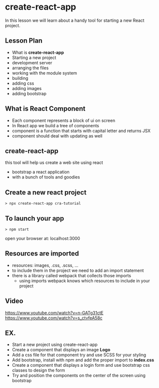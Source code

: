# create-react-app

In this lesson we will learn about a handy tool for starting a new React project.

## Lesson Plan

- What is **create-react-app**
- Starting a new project
- development server
- arranging the files
- working with the module system
- building
- adding css
- adding images
- adding bootstrap

## What is React Component

- Each component represents a block of ui on screen
- In React app we build a tree of components
- component is a function that starts with capital letter and returns JSX
- component should deal with updating as well

## create-react-app

this tool will help us create a web site using react
- bootstrap a react application
- with a bunch of tools and goodies

## Create a new react project

```
> npx create-react-app cra-tutorial
```

## To launch your app

```
> npm start
```

open your browser at: localhost:3000

## Resources are imported

- resources: images, .css, .scss, ... 
- to include them in the project we need to add an import statement
- there is a library called webpack that collects those imports
  - using imports webpack knows which resources to include in your project

## Video

https://www.youtube.com/watch?v=n-GATg31ctE
https://www.youtube.com/watch?v=s_ctvfeA58c


## EX.

- Start a new project using create-react-app
- Create a component that displays an image **Logo**
- Add a css file for that component try and use SCSS for your styling
- Add bootstrap, install with npm and add the proper import to **index.css**
- Create a component that displays a login form and use bootstrap css classes to design the form
- Try and position  the components on the center of the screen using bootstrap
